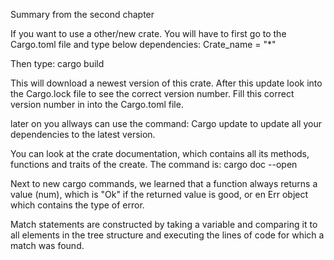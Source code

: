 Summary from the second chapter

If you want to use a other/new crate.
You will have to first go to the Cargo.toml file and type below dependencies:
Crate_name = "*"

Then type: cargo build

This will download a newest version of this crate. 
After this update look into the Cargo.lock file to see the correct version number. Fill this correct version number in into the Cargo.toml file. 

later on you allways can use the command:
Cargo update to update all your dependencies to the latest version.

You can look at the crate documentation, which contains all its methods, functions and traits of the create. The command is:
cargo doc --open

Next to new cargo commands, we learned that a function always returns a value (num), which is "Ok" if the returned value is good, or en Err object which contains the type of error. 

Match statements are constructed by taking a variable and comparing it to all elements in the tree structure and executing the lines of code for which a match was found. 